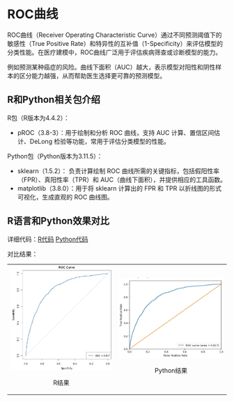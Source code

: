 # ROC曲线

ROC曲线（Receiver Operating Characteristic Curve）通过不同预测阈值下的敏感性（True Positive Rate）和特异性的互补值（1-Specificity）来评估模型的分类性能。在医疗建模中，ROC曲线广泛用于评估疾病筛查或诊断模型的能力。

例如预测某种癌症的风险。曲线下面积（AUC）越大，表示模型对阳性和阴性样本的区分能力越强，从而帮助医生选择更可靠的预测模型。

## R和Python相关包介绍

R包（R版本为4.4.2）：
- pROC（3.8-3）：用于绘制和分析 ROC 曲线，支持 AUC 计算、置信区间估计、DeLong 检验等功能，常用于评估分类模型的性能。

Python包（Python版本为3.11.5）：
- sklearn（1.5.2）： 负责计算绘制 ROC 曲线所需的关键指标，包括假阳性率（FPR）、真阳性率（TPR）和 AUC（曲线下面积），并提供相应的工具函数。
- matplotlib（3.8.0）：用于将 sklearn 计算出的 FPR 和 TPR 以折线图的形式可视化，生成直观的 ROC 曲线图。

## R语言和Python效果对比

详细代码：[R代码](./R.ipynb) [Python代码](./Python.ipynb)

对比结果：

<table>
  <tr>
    <td style="text-align: center;">
      <img src="result/R.jpg" alt="R" width="300">
      <p>R结果</p>
    </td>
    <td style="text-align: center;">
      <img src="result/Python.jpg" alt="Python" width="300">
      <p>Python结果</p>
    </td>
  </tr>
</table>
